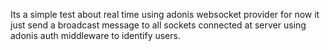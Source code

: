 Its a simple test about real time using adonis websocket provider
for now it just send a broadcast message to all sockets connected
at server using adonis auth middleware to identify users.

